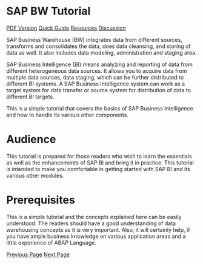 # SAP BW Tutorial
[PDF Version](../sap_bw/sap_bw_pdf_version.md)
[Quick Guide](../sap_bw/sap_bw_quick_guide.md)
[Resources](../sap_bw/sap_bw_useful_resources.md)
[Discussion](../sap_bw/sap_bw_discussion.md)

SAP Business Warehouse (BW) integrates data from different sources, transforms and consolidates the data, does data cleansing, and storing of data as well. It also includes data modeling, administration and staging area.

SAP Business Intelligence (BI) means analyzing and reporting of data from different heterogeneous data sources. It allows you to acquire data from multiple data sources, data staging, which can be further distributed to different BI systems. A SAP Business Intelligence system can work as a target system for data transfer or source system for distribution of data to different BI targets.

This is a simple tutorial that covers the basics of SAP Business Intelligence and how to handle its various other components.

# Audience
This tutorial is prepared for those readers who wish to learn the essentials as well as the enhancements of SAP BI and bring it in practice. This tutorial is intended to make you comfortable in getting started with SAP BI and its various other modules.

# Prerequisites
This is a simple tutorial and the concepts explained here can be easily understood. The readers should have a good understanding of data warehousing concepts as it is very important. Also, it will certainly help, if you have ample business knowledge on various application areas and a little experience of ABAP Language.


[Previous Page](../sap_bw/index.md) [Next Page](../sap_bw/sap_bw_overview_of_sap_bi.md) 
